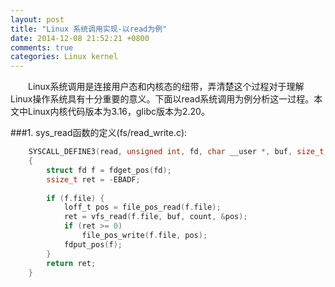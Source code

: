 ```yaml
---
layout: post
title: "Linux 系统调用实现-以read为例"
date: 2014-12-08 21:52:21 +0800
comments: true
categories: Linux kernel
---
```



&emsp;&emsp;Linux系统调用是连接用户态和内核态的纽带，弄清楚这个过程对于理解Linux操作系统具有十分重要的意义。下面以read系统调用为例分析这一过程。本文中Linux内核代码版本为3.16，glibc版本为2.20。

###1. sys_read函数的定义(fs/read_write.c):  
```c
    SYSCALL_DEFINE3(read, unsigned int, fd, char __user *, buf, size_t, count)  
    {  
        struct fd f = fdget_pos(fd);  
        ssize_t ret = -EBADF;  
  
        if (f.file) {  
            loff_t pos = file_pos_read(f.file);  
            ret = vfs_read(f.file, buf, count, &pos);  
            if (ret >= 0)  
                file_pos_write(f.file, pos);  
            fdput_pos(f);  
        }  
        return ret;  
    }  
```





